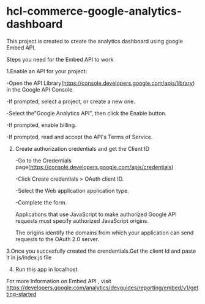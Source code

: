 # hcl-commerce-google-analytics-dashboard


This project is created to create the analytics dashboard using google Embed API.

Steps you need for the Embed API to work

1.Enable an API for your project:

  -Open the API Library(https://console.developers.google.com/apis/library) in the Google API Console.
  
  -If prompted, select a project, or create a new one.
  
  -Select the"Google Analytics API", then click the Enable button.
  
  -If prompted, enable billing.
  
  -If prompted, read and accept the API's Terms of Service.
  
2. Create authorization credentials and get the Client ID
 
    -Go to the Credentials page(https://console.developers.google.com/apis/credentials)
    
    -Click Create credentials > OAuth client ID.
    
    -Select the Web application application type.
    
    -Complete the form. 
    
     Applications that use JavaScript to make authorized Google API requests must specify authorized JavaScript origins. 
    
    The origins identify the domains from which your application can send requests to the OAuth 2.0 server.

3.Once you succesfully created the crendentials.Get the client Id and paste it in js/index.js file

4. Run this app in localhost.


For more Information on Embed API , visit https://developers.google.com/analytics/devguides/reporting/embed/v1/getting-started
